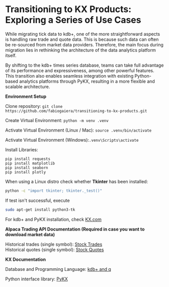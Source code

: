 # Transitioning to KX Products: Exploring a Series of Use Cases

While migrating tick data to kdb+, one of the more straightforward aspects is handling raw trade and quote
data. This is because such data can often be re-sourced from market data providers. Therefore, the main focus during
migration lies in rethinking the architecture of the data analytics platform itself.

By shifting to the kdb+ times series database, teams can take full advantage of its performance and expressiveness,
among other powerful features. This transition also enables seamless integration with existing Python-based analytics
platforms through PyKX, resulting in a more flexible and scalable architecture.

**Environment Setup**

Clone repository: `git clone https://github.com/fabiogaiera/transitioning-to-kx-products.git`

Create Virtual Environment: `python -m venv .venv`

Activate Virtual Environment (Linux / Mac): `source .venv/bin/activate`

Activate Virtual Environment (Windows):`.venv\Scripts\activate`

Install Libraries: 

`pip install requests`   
`pip install matplotlib`   
`pip install seaborn`  
`pip install plotly`  

When using a Linux distro check whether **Tkinter** has been installed:

```bash
python -c "import tkinter; tkinter._test()"
```

If test isn't successful, execute

```bash
sudo apt-get install python3-tk  
```

For kdb+ and PyKX installation, check [KX.com](https://kx.com)

**Alpaca Trading API Documentation (Required in case you want to download market data)**

Historical trades (single symbol): [Stock Trades](https://docs.alpaca.markets/reference/stocktradesingle-1)  
Historical quotes (single symbol): [Stock Quotes](https://docs.alpaca.markets/reference/stockquotesingle-1)

**KX Documentation**

Database and Programming Language: [kdb+ and q](https://code.kx.com/q)

Python interface library: [PyKX](https://code.kx.com/pykx)
